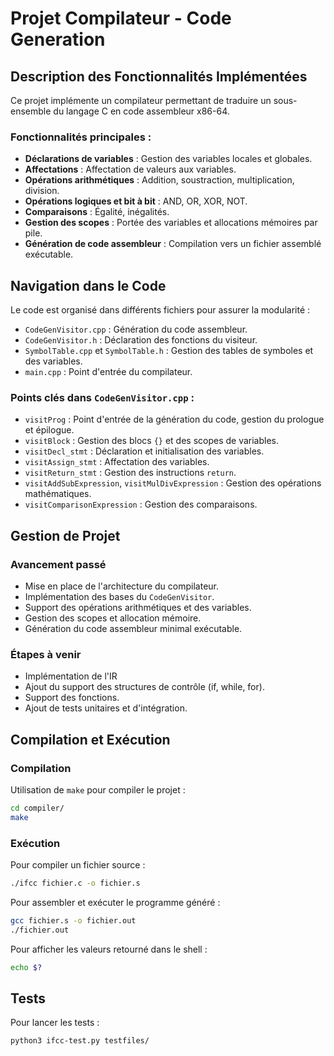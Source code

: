 # Projet Compilateur - Code Generation

## Description des Fonctionnalités Implémentées

Ce projet implémente un compilateur permettant de traduire un sous-ensemble du langage C en code assembleur x86-64.

### Fonctionnalités principales :
- **Déclarations de variables** : Gestion des variables locales et globales.
- **Affectations** : Affectation de valeurs aux variables.
- **Opérations arithmétiques** : Addition, soustraction, multiplication, division.
- **Opérations logiques et bit à bit** : AND, OR, XOR, NOT.
- **Comparaisons** : Égalité, inégalités.
- **Gestion des scopes** : Portée des variables et allocations mémoires par pile.
- **Génération de code assembleur** : Compilation vers un fichier assemblé exécutable.

## Navigation dans le Code

Le code est organisé dans différents fichiers pour assurer la modularité :

- `CodeGenVisitor.cpp` : Génération du code assembleur.
- `CodeGenVisitor.h` : Déclaration des fonctions du visiteur.
- `SymbolTable.cpp` et `SymbolTable.h` : Gestion des tables de symboles et des variables.
- `main.cpp` : Point d'entrée du compilateur.

### Points clés dans `CodeGenVisitor.cpp` :
- `visitProg` : Point d'entrée de la génération du code, gestion du prologue et épilogue.
- `visitBlock` : Gestion des blocs `{}` et des scopes de variables.
- `visitDecl_stmt` : Déclaration et initialisation des variables.
- `visitAssign_stmt` : Affectation des variables.
- `visitReturn_stmt` : Gestion des instructions `return`.
- `visitAddSubExpression`, `visitMulDivExpression` : Gestion des opérations mathématiques.
- `visitComparisonExpression` : Gestion des comparaisons.

## Gestion de Projet

### Avancement passé
- Mise en place de l'architecture du compilateur.
- Implémentation des bases du `CodeGenVisitor`.
- Support des opérations arithmétiques et des variables.
- Gestion des scopes et allocation mémoire.
- Génération du code assembleur minimal exécutable.

### Étapes à venir
- Implémentation de l'IR
- Ajout du support des structures de contrôle (if, while, for).
- Support des fonctions.
- Ajout de tests unitaires et d'intégration.

## Compilation et Exécution

### Compilation
Utilisation de `make` pour compiler le projet :
```sh
cd compiler/
make
```

### Exécution
Pour compiler un fichier source :
```sh
./ifcc fichier.c -o fichier.s
```

Pour assembler et exécuter le programme généré :
```sh
gcc fichier.s -o fichier.out
./fichier.out
```

Pour afficher les valeurs retourné dans le shell :
```sh
echo $?
```
## Tests

Pour lancer les tests :
```sh
python3 ifcc-test.py testfiles/
```
